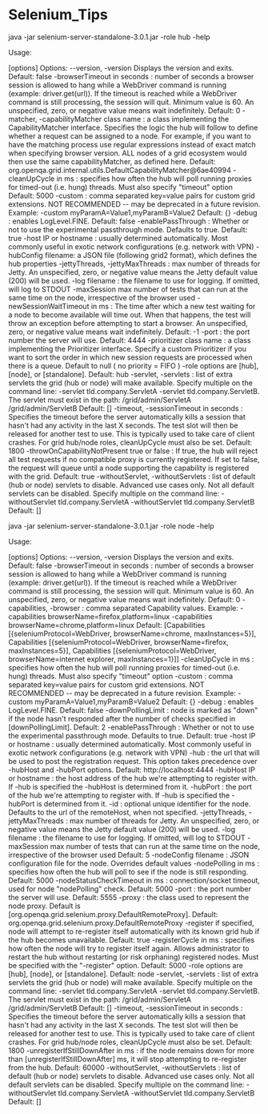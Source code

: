 # Selenium_Tips
java -jar selenium-server-standalone-3.0.1.jar -role hub -help

Usage: <main class> [options]
  Options:
    --version, -version
       Displays the version and exits.
       Default: false
    -browserTimeout
       <Integer> in seconds : number of seconds a browser session is allowed to
       hang while a WebDriver command is running (example: driver.get(url)). If the
       timeout is reached while a WebDriver command is still processing, the session
       will quit. Minimum value is 60. An unspecified, zero, or negative value means
       wait indefinitely.
       Default: 0
    -matcher, -capabilityMatcher
       <String> class name : a class implementing the CapabilityMatcher
       interface. Specifies the logic the hub will follow to define whether a request can
       be assigned to a node. For example, if you want to have the matching process
       use regular expressions instead of exact match when specifying browser
       version. ALL nodes of a grid ecosystem would then use the same capabilityMatcher,
       as defined here.
       Default: org.openqa.grid.internal.utils.DefaultCapabilityMatcher@6ae40994
    -cleanUpCycle
       <Integer> in ms : specifies how often the hub will poll running proxies
       for timed-out (i.e. hung) threads. Must also specify "timeout" option
       Default: 5000
    -custom
       <String> : comma separated key=value pairs for custom grid extensions.
       NOT RECOMMENDED -- may be deprecated in a future revision. Example: -custom
       myParamA=Value1,myParamB=Value2
       Default: {}
    -debug
       <Boolean> : enables LogLevel.FINE.
       Default: false
    -enablePassThrough
       <Boolean>: Whether or not to use the experimental passthrough mode.
       Defaults to true.
       Default: true
    -host
       <String> IP or hostname : usually determined automatically. Most commonly
       useful in exotic network configurations (e.g. network with VPN)
    -hubConfig
       <String> filename: a JSON file (following grid2 format), which defines
       the hub properties
    -jettyThreads, -jettyMaxThreads
       <Integer> : max number of threads for Jetty. An unspecified, zero, or
       negative value means the Jetty default value (200) will be used.
    -log
       <String> filename : the filename to use for logging. If omitted, will log
       to STDOUT
    -maxSession
       <Integer> max number of tests that can run at the same time on the node,
       irrespective of the browser used
    -newSessionWaitTimeout
       <Integer> in ms : The time after which a new test waiting for a node to
       become available will time out. When that happens, the test will throw an
       exception before attempting to start a browser. An unspecified, zero, or negative
       value means wait indefinitely.
       Default: -1
    -port
       <Integer> : the port number the server will use.
       Default: 4444
    -prioritizer
       <String> class name : a class implementing the Prioritizer interface.
       Specify a custom Prioritizer if you want to sort the order in which new session
       requests are processed when there is a queue. Default to null ( no priority = FIFO
       )
    -role
       <String> options are [hub], [node], or [standalone].
       Default: hub
    -servlet, -servlets
       <String> : list of extra servlets the grid (hub or node) will make
       available. Specify multiple on the command line: -servlet tld.company.ServletA
       -servlet tld.company.ServletB. The servlet must exist in the path:
       /grid/admin/ServletA /grid/admin/ServletB
       Default: []
    -timeout, -sessionTimeout
       <Integer> in seconds : Specifies the timeout before the server
       automatically kills a session that hasn't had any activity in the last X seconds. The
       test slot will then be released for another test to use. This is typically
       used to take care of client crashes. For grid hub/node roles, cleanUpCycle
       must also be set.
       Default: 1800
    -throwOnCapabilityNotPresent
       <Boolean> true or false : If true, the hub will reject all test requests
       if no compatible proxy is currently registered. If set to false, the request
       will queue until a node supporting the capability is registered with the grid.
       Default: true
    -withoutServlet, -withoutServlets
       <String> : list of default (hub or node) servlets to disable. Advanced
       use cases only. Not all default servlets can be disabled. Specify multiple on
       the command line: -withoutServlet tld.company.ServletA -withoutServlet
       tld.company.ServletB
       Default: []

java -jar selenium-server-standalone-3.0.1.jar -role node -help

Usage: <main class> [options]
  Options:
    --version, -version
       Displays the version and exits.
       Default: false
    -browserTimeout
       <Integer> in seconds : number of seconds a browser session is allowed to
       hang while a WebDriver command is running (example: driver.get(url)). If the
       timeout is reached while a WebDriver command is still processing, the session
       will quit. Minimum value is 60. An unspecified, zero, or negative value means
       wait indefinitely.
       Default: 0
    -capabilities, -browser
       <String> : comma separated Capability values. Example: -capabilities
       browserName=firefox,platform=linux -capabilities browserName=chrome,platform=linux
       Default: [Capabilities [{seleniumProtocol=WebDriver, browserName=chrome, maxInstances=5}], Capabilities [{seleniumProtocol=WebDriver, browserName=firefox, maxInstances=5}], Capabilities [{seleniumProtocol=WebDriver, browserName=internet explorer, maxInstances=1}]]
    -cleanUpCycle
       <Integer> in ms : specifies how often the hub will poll running proxies
       for timed-out (i.e. hung) threads. Must also specify "timeout" option
    -custom
       <String> : comma separated key=value pairs for custom grid extensions.
       NOT RECOMMENDED -- may be deprecated in a future revision. Example: -custom
       myParamA=Value1,myParamB=Value2
       Default: {}
    -debug
       <Boolean> : enables LogLevel.FINE.
       Default: false
    -downPollingLimit
       <Integer> : node is marked as "down" if the node hasn't responded after
       the number of checks specified in [downPollingLimit].
       Default: 2
    -enablePassThrough
       <Boolean>: Whether or not to use the experimental passthrough mode.
       Defaults to true.
       Default: true
    -host
       <String> IP or hostname : usually determined automatically. Most commonly
       useful in exotic network configurations (e.g. network with VPN)
    -hub
       <String> : the url that will be used to post the registration request.
       This option takes precedence over -hubHost and -hubPort options.
       Default: http://localhost:4444
    -hubHost
       <String> IP or hostname : the host address of the hub we're attempting to
       register with. If -hub is specified the -hubHost is determined from it.
    -hubPort
       <Integer> : the port of the hub we're attempting to register with. If
       -hub is specified the -hubPort is determined from it.
    -id
       <String> : optional unique identifier for the node. Defaults to the url
       of the remoteHost, when not specified.
    -jettyThreads, -jettyMaxThreads
       <Integer> : max number of threads for Jetty. An unspecified, zero, or
       negative value means the Jetty default value (200) will be used.
    -log
       <String> filename : the filename to use for logging. If omitted, will log
       to STDOUT
    -maxSession
       <Integer> max number of tests that can run at the same time on the node,
       irrespective of the browser used
       Default: 5
    -nodeConfig
       <String> filename : JSON configuration file for the node. Overrides
       default values
    -nodePolling
       <Integer> in ms : specifies how often the hub will poll to see if the
       node is still responding.
       Default: 5000
    -nodeStatusCheckTimeout
       <Integer> in ms : connection/socket timeout, used for node "nodePolling"
       check.
       Default: 5000
    -port
       <Integer> : the port number the server will use.
       Default: 5555
    -proxy
       <String> : the class used to represent the node proxy. Default is
       [org.openqa.grid.selenium.proxy.DefaultRemoteProxy].
       Default: org.openqa.grid.selenium.proxy.DefaultRemoteProxy
    -register
       if specified, node will attempt to re-register itself automatically with
       its known grid hub if the hub becomes unavailable.
       Default: true
    -registerCycle
       <Integer> in ms : specifies how often the node will try to register
       itself again. Allows administrator to restart the hub without restarting (or
       risk orphaning) registered nodes. Must be specified with the "-register"
       option.
       Default: 5000
    -role
       <String> options are [hub], [node], or [standalone].
       Default: node
    -servlet, -servlets
       <String> : list of extra servlets the grid (hub or node) will make
       available. Specify multiple on the command line: -servlet tld.company.ServletA
       -servlet tld.company.ServletB. The servlet must exist in the path:
       /grid/admin/ServletA /grid/admin/ServletB
       Default: []
    -timeout, -sessionTimeout
       <Integer> in seconds : Specifies the timeout before the server
       automatically kills a session that hasn't had any activity in the last X seconds. The
       test slot will then be released for another test to use. This is typically
       used to take care of client crashes. For grid hub/node roles, cleanUpCycle
       must also be set.
       Default: 1800
    -unregisterIfStillDownAfter
       <Integer> in ms : if the node remains down for more than
       [unregisterIfStillDownAfter] ms, it will stop attempting to re-register from the hub.
       Default: 60000
    -withoutServlet, -withoutServlets
       <String> : list of default (hub or node) servlets to disable. Advanced
       use cases only. Not all default servlets can be disabled. Specify multiple on
       the command line: -withoutServlet tld.company.ServletA -withoutServlet
       tld.company.ServletB
       Default: []


